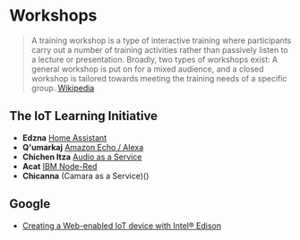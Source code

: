 # Workshops

> A training workshop is a type of interactive training where participants carry out a number of training activities rather than passively listen to a lecture or presentation. Broadly, two types of workshops exist: A general workshop is put on for a mixed audience, and a closed workshop is tailored towards meeting the training needs of a specific group. [Wikipedia](https://en.wikipedia.org/wiki/Training_workshop)

## The IoT Learning Initiative

- __Edzna__ [Home Assistant]()
- __Q'umarkaj__ [Amazon Echo / Alexa]()
- __Chichen Itza__ [Audio as a Service]()
- __Acat__ [IBM Node-Red]()
- __Chicanna__ (Camara as a Service)()

## Google

- [Creating a Web-enabled IoT device with Intel® Edison](https://developers.google.com/web/updates/2016/03/web-enabled-internet-of-things?hl=en)

